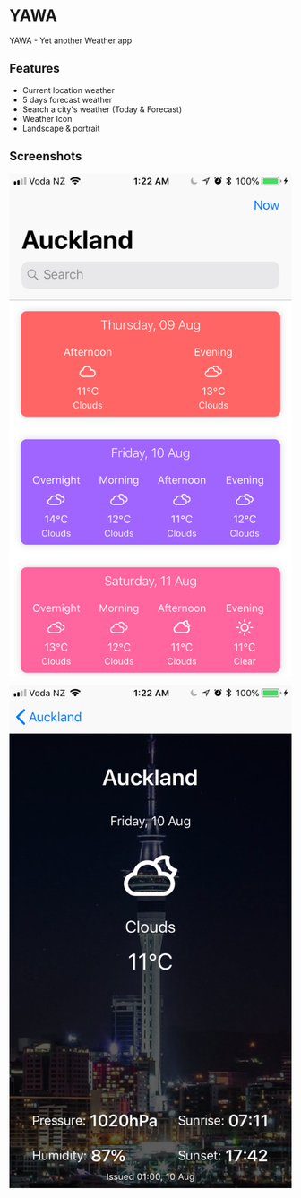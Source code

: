 # YAWA
YAWA - Yet another Weather app

## Features

* Current location weather
* 5 days forecast weather
* Search a city's weather (Today & Forecast)
* Weather Icon
* Landscape & portrait

## Screenshots

![HomePage](./Images/IMG_1465.PNG)

![TodayPage](./Images/IMG_1466.PNG)
